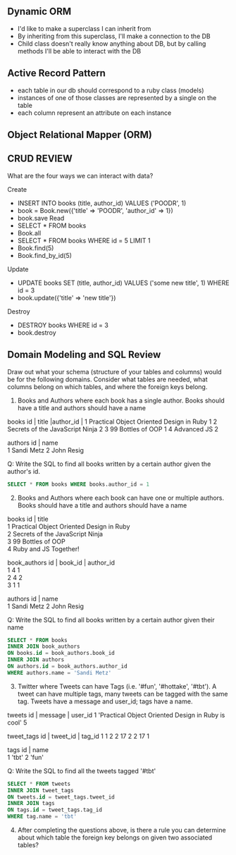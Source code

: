 ## Dynamic ORM

- I'd like to make a superclass I can inherit from
- By inheriting from this superclass, I'll make a connection to the DB
- Child class doesn't really know anything about DB, but by calling methods I'll be able to interact with the DB


## Active Record Pattern

- each table in our db should correspond to a ruby class (models)
- instances of one of those classes are represented by a single on the table
- each column represent an attribute on each instance

## Object Relational Mapper (ORM)



## CRUD REVIEW

What are the four ways we can interact with data?

Create
- INSERT INTO books (title, author_id) VALUES ('POODR', 1)
- book = Book.new({'title' => 'POODR', 'author_id' => 1})
- book.save
Read
- SELECT * FROM books
- Book.all
- SELECT * FROM books WHERE id = 5 LIMIT 1
- Book.find(5)
- Book.find_by_id(5)

Update
- UPDATE books SET (title, author_id) VALUES ('some new title', 1) WHERE id = 3
- book.update({'title' => 'new title'})

Destroy
- DESTROY books WHERE id = 3
- book.destroy

## Domain Modeling and SQL Review

Draw out what your schema (structure of your tables and columns) would be for the following domains. Consider what tables are needed, what columns belong on which tables, and where the foreign keys belong.

1. Books and Authors where each book has a single author. Books should have a title and authors should have a name

books
id | title                                      |author_id |
1    Practical Object Oriented Design in Ruby     1
2    Secrets of the JavaScript Ninja              2
3    99 Bottles of OOP                            1
4   Advanced JS                                   2

authors
id | name       
1   Sandi Metz
2   John Resig

Q: Write the SQL to find all books written by a certain author given the author's id.
```SQL
SELECT * FROM books WHERE books.author_id = 1
```

2. Books and Authors where each book can have one or multiple authors. Books should have a title and authors should have a name

books
id | title                                     
1    Practical Object Oriented Design in Ruby     
2    Secrets of the JavaScript Ninja              
3    99 Bottles of OOP                            
4    Ruby and JS Together!

book_authors
id | book_id | author_id  
1       4       1   
2       4       2   
3       1       1                    

authors
id | name       
1   Sandi Metz
2   John Resig

Q: Write the SQL to find all books written by a certain author given their name

```SQL
SELECT * FROM books
INNER JOIN book_authors
ON books.id = book_authors.book_id
INNER JOIN authors
ON authors.id = book_authors.author_id
WHERE authors.name = 'Sandi Metz'
```

3. Twitter where Tweets can have Tags (i.e. '#fun', '#hottake', '#tbt'). A tweet can have multiple tags, many tweets can be tagged with the same tag. Tweets have a message and user_id; tags have a name.

tweets
id | message                                              | user_id
1    'Practical Object Oriented Design in Ruby  is cool'    5

tweet_tags
id | tweet_id | tag_id
1       1          2
2       17         2
2       17         1

tags
id | name       
1   'tbt'
2   'fun'

Q: Write the SQL to find all the tweets tagged '#tbt'

```SQL  
SELECT * FROM tweets
INNER JOIN tweet_tags
ON tweets.id = tweet_tags.tweet_id
INNER JOIN tags
ON tags.id = tweet_tags.tag_id
WHERE tag.name = 'tbt'
```

4. After completing the questions above, is there a rule you can determine about which table the foreign key belongs on given two associated tables?
